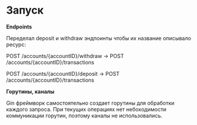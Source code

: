 # Запуск

**Endpoints**

Переделал deposit и withdraw эндпоинты чтобы их название описывало ресурс:

POST /accounts/{accountID}/withdraw -> POST /accounts/{accountID}/transactions

POST /accounts/{accountID}/deposit -> POST /accounts/{accountID}/transactions

**Горутины, каналы**

Gin фреймворк самостоятельно создает горутины для обработки каждого запроса. При текущих операциях нет небоходимости коммуникации горутин, поэтому каналы не использовались.